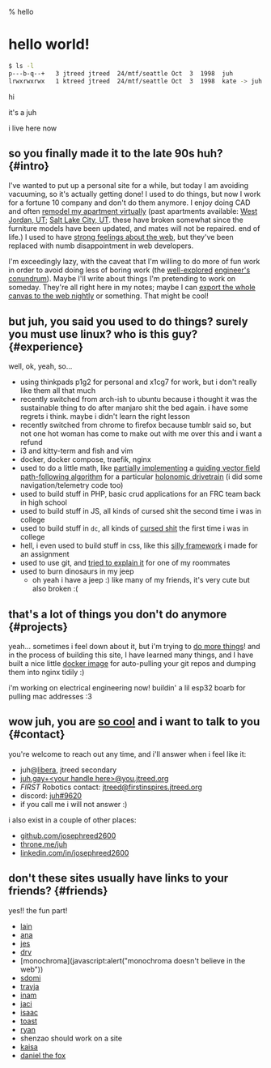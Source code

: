 % hello

# hello world!

```sh
$ ls -l
p---b-q--+   3 jtreed jtreed  24/mtf/seattle Oct  3  1998  juh
lrwxrwxrwx   1 ktreed jtreed  24/mtf/seattle Oct  3  1998  kate -> juh
```

hi

it's a juh

i live here now

## so you finally made it to the late 90s huh? {#intro}

I've wanted to put up a personal site for a while, but today I am avoiding vacuuming, so it's actually getting done! I used to do things, but now I work for a fortune 10 company and don't do them anymore. I enjoy doing CAD and often [remodel my apartment virtually](https://cad.onshape.com/documents/a32da81864fb3dced7ec7620/w/d3ce550bd492d192e2e8eb86/e/6da772219dbf235262aa5318?renderMode=0&uiState=63deb410b8881564bb6ac776) (past apartments available: [West Jordan, UT](https://cad.onshape.com/documents/43ed18864c0305f6b35d1683/w/39b7d1707e4e913047e672ae/e/6dd00693b0d179ea94225a9d?renderMode=0&uiState=63dee471ae8df61f88d1554c); [Salt Lake City, UT](https://cad.onshape.com/documents/c07a195d16f197590e843701/w/d9c1401df6eb9d5dbd8b163a/e/de4efed6f0e6eca29c039646?configuration=default&renderMode=0&uiState=63dee62f42505f2326554d89). these have broken somewhat since the furniture models have been updated, and mates will not be repaired. end of life.) I used to have [strong feelings about the web](/essays/strong-feelings-about-the-web.md), but they've been replaced with numb disappointment in web developers.

I'm exceedingly lazy, with the caveat that I'm willing to do more of fun work in order to avoid doing less of boring work (the [well-explored](https://xkcd.com/1205/) [engineer's conundrum](https://xkcd.com/1319/)). Maybe I'll write about things I'm pretending to work on someday. They're all right here in my notes; maybe I can [export the whole canvas to the web nightly](https://github.com/josephreed2600/juh.gay/issues/3) or something. That might be cool!

## but juh, you said you used to do things? surely you must use linux? who is this guy? {#experience}

well, ok, yeah, so...

- using thinkpads p1g2 for personal and x1cg7 for work, but i don't really like them all that much
- recently switched from arch-ish to ubuntu because i thought it was the sustainable thing to do after manjaro shit the bed again. i have some regrets i think. maybe i didn't learn the right lesson
- recently switched from chrome to firefox because tumblr said so, but not one hot woman has come to make out with me over this and i want a refund
- i3 and kitty-term and fish and vim
- docker, docker compose, traefik, nginx
- used to do a little math, like [partially implementing](https://github.com/Team1323/2018PowerUp-VSC/tree/master/src/main/java/com/team1323/lib/math/vectors) a [guiding vector field path-following algorithm](https://arxiv.org/pdf/1610.04391.pdf) for a particular [holonomic drivetrain](/files/OCILOW_Control.pdf) (i did some navigation/telemetry code too)
- used to build stuff in PHP, basic crud applications for an FRC team back in high school
- used to build stuff in JS, all kinds of cursed shit the second time i was in college
- used to build stuff in `dc`, all kinds of [cursed shit](https://github.com/josephreed2600/dc-lib-namespaces/blob/master/matrix.dc) the first time i was in college
- hell, i even used to build stuff in css, like this [silly framework](https://bonkstrap.jtreed.org/styles.html) i made for an assignment
- used to use git, and [tried to explain it](https://github.com/josephreed2600/git-cheatsheet/tree/master/reference) for one of my roommates
- used to burn dinosaurs in my jeep
	- oh yeah i have a jeep :) like many of my friends, it's very cute but also broken :(

## that's a lot of things you don't do anymore {#projects}

yeah... sometimes i feel down about it, but i'm trying to [do more things](/projects.md)! and in the process of building this site, I have learned many things, and I have built a nice little [docker image](https://hub.docker.com/repository/docker/jtreed/semistatic-nginx/) for auto-pulling your git repos and dumping them into nginx tidily :)

i'm working on electrical engineering now! buildin' a lil esp32 boarb for pulling mac addresses :3

## wow juh, you are [so cool](/essays/people-are-hard-and-so-am-i.md) and i want to talk to you {#contact}

you're welcome to reach out any time, and i'll answer when i feel like it:

- juh@[libera](https://web.libera.chat), jtreed secondary
- [juh.gay+\<your handle here\>@you.jtreed.org](mailto:juh.gay+FIXME_your_handle_here@you.jtreed.org)
- _FIRST_ Robotics contact: [jtreed@firstinspires.jtreed.org](mailto:jtreed@firstinspires.jtreed.org)
- discord: [juh#9620](https://discordapp.com/users/131896826847690753)
- if you call me i will not answer :)

i also exist in a couple of other places:

- [github.com/josephreed2600](https://github.com/josephreed2600)
- [throne.me/juh](https://throne.me/juh)
- [linkedin.com/in/josephreed2600](https://www.linkedin.com/in/josephreed2600/)

## don't these sites usually have links to your friends? {#friends}

yes!! the fun part!

- [lain](https://hacktheinter.net)
- [ana](http://lookat.blue)
- [jes](https://femtobit.org)
- [drv](https://drv.nu)
- [monochroma](javascript:alert("monochroma doesn't believe in the web"))
- [sdomi](https://sdomi.pl)
- [travja](https://travja.dev/)
- [inam](https://maniks.net)
- [jaci](https://imjac.in/ta)
- [isaac](https://github.com/Isaac-DV)
- [toast](https://etoast.me/)
- [ryan](https://ryanunroe.com/)
- shenzao should work on a site
- [kaisa](https://www.kaisavi.net)
- [daniel the fox](http://danielthefox.tk)
